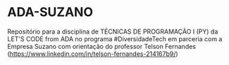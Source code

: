 # ADA-SUZANO
Repositório para a disciplina de TÉCNICAS DE PROGRAMAÇÃO I (PY) da LET'S CODE from ADA no programa #DiversidadeTech em parceria com a Empresa Suzano com orientação do professor Telson Fernandes (https://www.linkedin.com/in/telson-fernandes-214167b9/)
